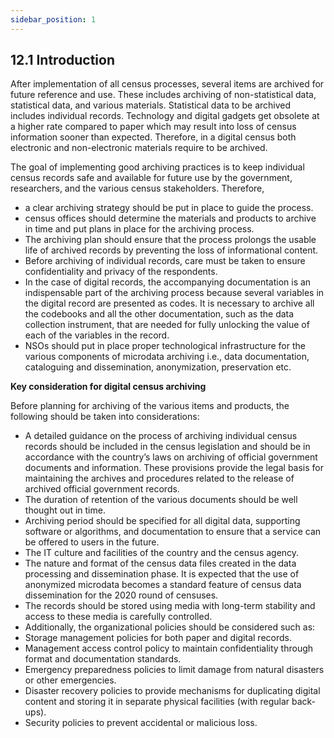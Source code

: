 ```yaml
---
sidebar_position: 1
---
```


## 12.1 Introduction
After implementation of all census processes, several items are archived for future reference and use. These includes archiving of non-statistical data, statistical data, and various materials. Statistical data to be archived includes individual records. Technology and digital gadgets get obsolete at a higher rate compared to paper which may result into loss of census information sooner than expected. Therefore, in a digital census both electronic and non-electronic materials require to be archived.

The goal of implementing good archiving practices is to keep individual census records safe and available for future use by the government, researchers, and the various census stakeholders. Therefore,

-	a clear archiving strategy should be put in place to guide the process.
-	census offices should determine the materials and products to archive in time and put plans in place for the archiving process. 
-	The archiving plan should ensure that the process prolongs the usable life of archived records by preventing the loss of informational content. 
-	Before archiving of individual records, care must be taken to ensure confidentiality and privacy of the respondents. 
-	In the case of digital records, the accompanying documentation is an indispensable part of the archiving process because several variables in the digital record are presented as codes. It is necessary to archive all the codebooks and all the other documentation, such as the data collection instrument, that are needed for fully unlocking the value of each of the variables in the record.
-	NSOs should put in place proper technological infrastructure for the various components of microdata archiving i.e., data documentation, cataloguing and dissemination, anonymization, preservation etc.

**Key consideration for digital census archiving**

Before planning for archiving of the various items and products, the following should be taken into considerations:

-	A detailed guidance on the process of archiving individual census records should be included in the census legislation and should be in accordance with the country’s laws on archiving of official government documents and information. These provisions provide the legal basis for maintaining the archives and procedures related to the release of archived official government records.
-	The duration of retention of the various documents should be well thought out in time.
-	Archiving period should be specified for all digital data, supporting software or algorithms, and documentation to ensure that a service can be offered to users in the future.
-	The IT culture and facilities of the country and the census agency.
-	The nature and format of the census data files created in the data processing and dissemination phase. It is expected that the use of anonymized microdata becomes a standard feature of census data dissemination for the 2020 round of censuses.
-	The records should be stored using media with long-term stability and access to these media is carefully controlled.
-	Additionally, the organizational policies should be considered such as: 
-	Storage management policies for both paper and digital records.
-	Management access control policy to maintain confidentiality through format and documentation standards.
-	Emergency preparedness policies to limit damage from natural disasters or other emergencies.
-	Disaster recovery policies to provide mechanisms for duplicating digital content and storing it in separate physical facilities (with regular back-ups).
-	Security policies to prevent accidental or malicious loss.
